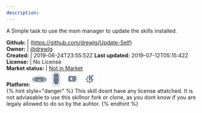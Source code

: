 ```yaml
---
description: 
---
```

A Simple task to use the msm manager to update the skills installed.

**Github:** | (https://github.com/drewlg/Update-Self)  
**Owner:** | [@drewlg](https://github.com/drewlg)  
**Created:** | 2019-06-24T23:55:52Z  **Last updated:** 2019-07-12T05:15:42Z  
**License:** | No License  
**Market status:** | [Not in Market](https://market.mycroft.ai/skill/)  
**Platform:**   ![](.gitbook/assets/mark-1-icon.png)  ![](.gitbook/assets/mark-2-icon.png)  ![](.gitbook/assets/picroft-icon.png)  ![](.gitbook/assets/kde.png)   
{% hint style="danger" %}
This skill dosnt have any license attatched. It is not adviasable to use this skillnor fork or clone, as you dont know if you are legaly allowed to do so by the auhtor.
{% endhint %}
